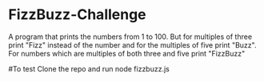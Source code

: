 # FizzBuzz-Challenge
A program that prints the numbers from 1 to 100. But for multiples of three print "Fizz" instead of the number and for the multiples of five print "Buzz". For numbers which are multiples of both three and five print "FizzBuzz"

#To test 
Clone the repo and run node fizzbuzz.js
